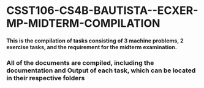 # CSST106-CS4B-BAUTISTA--ECXER-MP-MIDTERM-COMPILATION

#### This is the compilation of tasks consisting of 3 machine problems, 2 exercise tasks, and the requirement for the midterm examination.

### All of the documents are  compiled, including the documentation and Output of each task, which can be located in their respective folders
